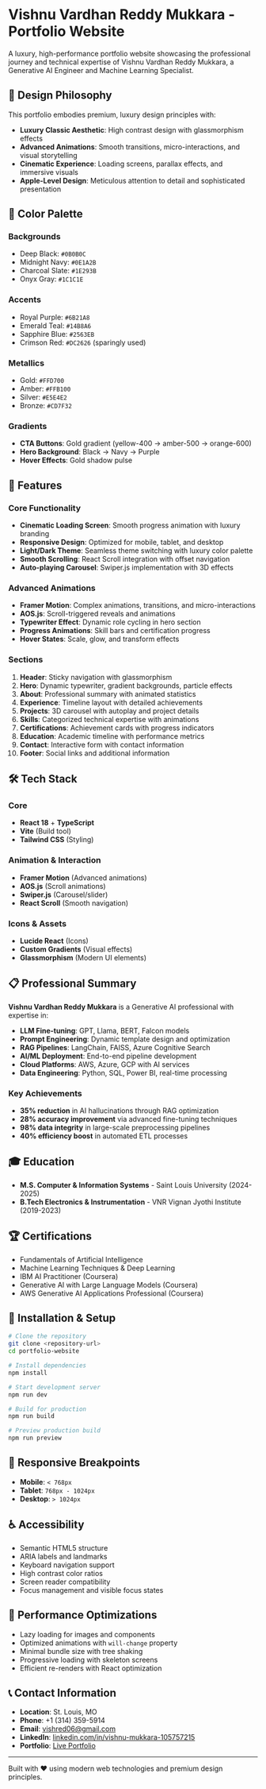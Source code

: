 # Vishnu Vardhan Reddy Mukkara - Portfolio Website

A luxury, high-performance portfolio website showcasing the professional journey and technical expertise of Vishnu Vardhan Reddy Mukkara, a Generative AI Engineer and Machine Learning Specialist.

## 🎨 Design Philosophy

This portfolio embodies premium, luxury design principles with:
- **Luxury Classic Aesthetic**: High contrast design with glassmorphism effects
- **Advanced Animations**: Smooth transitions, micro-interactions, and visual storytelling
- **Cinematic Experience**: Loading screens, parallax effects, and immersive visuals
- **Apple-Level Design**: Meticulous attention to detail and sophisticated presentation

## 🌈 Color Palette

### Backgrounds
- Deep Black: `#0B0B0C`
- Midnight Navy: `#0E1A2B` 
- Charcoal Slate: `#1E293B`
- Onyx Gray: `#1C1C1E`

### Accents
- Royal Purple: `#6B21A8`
- Emerald Teal: `#14B8A6`
- Sapphire Blue: `#2563EB`
- Crimson Red: `#DC2626` (sparingly used)

### Metallics
- Gold: `#FFD700`
- Amber: `#FFB100`
- Silver: `#E5E4E2`
- Bronze: `#CD7F32`

### Gradients
- **CTA Buttons**: Gold gradient (yellow-400 → amber-500 → orange-600)
- **Hero Background**: Black → Navy → Purple
- **Hover Effects**: Gold shadow pulse

## 🚀 Features

### Core Functionality
- **Cinematic Loading Screen**: Smooth progress animation with luxury branding
- **Responsive Design**: Optimized for mobile, tablet, and desktop
- **Light/Dark Theme**: Seamless theme switching with luxury color palette
- **Smooth Scrolling**: React Scroll integration with offset navigation
- **Auto-playing Carousel**: Swiper.js implementation with 3D effects

### Advanced Animations
- **Framer Motion**: Complex animations, transitions, and micro-interactions
- **AOS.js**: Scroll-triggered reveals and animations
- **Typewriter Effect**: Dynamic role cycling in hero section
- **Progress Animations**: Skill bars and certification progress
- **Hover States**: Scale, glow, and transform effects

### Sections
1. **Header**: Sticky navigation with glassmorphism
2. **Hero**: Dynamic typewriter, gradient backgrounds, particle effects
3. **About**: Professional summary with animated statistics
4. **Experience**: Timeline layout with detailed achievements
5. **Projects**: 3D carousel with autoplay and project details
6. **Skills**: Categorized technical expertise with animations
7. **Certifications**: Achievement cards with progress indicators
8. **Education**: Academic timeline with performance metrics
9. **Contact**: Interactive form with contact information
10. **Footer**: Social links and additional information

## 🛠 Tech Stack

### Core
- **React 18** + **TypeScript**
- **Vite** (Build tool)
- **Tailwind CSS** (Styling)

### Animation & Interaction
- **Framer Motion** (Advanced animations)
- **AOS.js** (Scroll animations)
- **Swiper.js** (Carousel/slider)
- **React Scroll** (Smooth navigation)

### Icons & Assets
- **Lucide React** (Icons)
- **Custom Gradients** (Visual effects)
- **Glassmorphism** (Modern UI elements)

## 📋 Professional Summary

**Vishnu Vardhan Reddy Mukkara** is a Generative AI professional with expertise in:

- **LLM Fine-tuning**: GPT, Llama, BERT, Falcon models
- **Prompt Engineering**: Dynamic template design and optimization
- **RAG Pipelines**: LangChain, FAISS, Azure Cognitive Search
- **AI/ML Deployment**: End-to-end pipeline development
- **Cloud Platforms**: AWS, Azure, GCP with AI services
- **Data Engineering**: Python, SQL, Power BI, real-time processing

### Key Achievements
- **35% reduction** in AI hallucinations through RAG optimization
- **28% accuracy improvement** via advanced fine-tuning techniques
- **98% data integrity** in large-scale preprocessing pipelines
- **40% efficiency boost** in automated ETL processes

## 🎓 Education

- **M.S. Computer & Information Systems** - Saint Louis University (2024-2025)
- **B.Tech Electronics & Instrumentation** - VNR Vignan Jyothi Institute (2019-2023)

## 🏆 Certifications

- Fundamentals of Artificial Intelligence
- Machine Learning Techniques & Deep Learning
- IBM AI Practitioner (Coursera)
- Generative AI with Large Language Models (Coursera)
- AWS Generative AI Applications Professional (Coursera)

## 🔧 Installation & Setup

```bash
# Clone the repository
git clone <repository-url>
cd portfolio-website

# Install dependencies
npm install

# Start development server
npm run dev

# Build for production
npm run build

# Preview production build
npm run preview
```

## 📱 Responsive Breakpoints

- **Mobile**: `< 768px`
- **Tablet**: `768px - 1024px` 
- **Desktop**: `> 1024px`

## ♿ Accessibility

- Semantic HTML5 structure
- ARIA labels and landmarks
- Keyboard navigation support
- High contrast color ratios
- Screen reader compatibility
- Focus management and visible focus states

## 🌟 Performance Optimizations

- Lazy loading for images and components
- Optimized animations with `will-change` property
- Minimal bundle size with tree shaking
- Progressive loading with skeleton screens
- Efficient re-renders with React optimization

## 📞 Contact Information

- **Location**: St. Louis, MO
- **Phone**: +1 (314) 359-5914
- **Email**: vishred06@gmail.com
- **LinkedIn**: [linkedin.com/in/vishnu-mukkara-105757215](https://www.linkedin.com/in/vishnu-mukkara-105757215)
- **Portfolio**: [Live Portfolio](https://vishnuvardhanreddymukkara-applywizz.vercel.app/)

---

Built with ❤️ using modern web technologies and premium design principles.